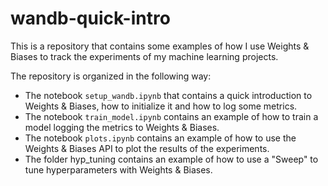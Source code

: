 # wandb-quick-intro

This is a repository that contains some examples of how I use Weights & Biases to track the experiments of my machine learning projects.

The repository is organized in the following way:
- The notebook `setup_wandb.ipynb` that contains a quick introduction to Weights & Biases, how to initialize it and how to log some metrics.
- The notebook `train_model.ipynb` contains an example of how to train a model logging the metrics to Weights & Biases.
- The notebook `plots.ipynb` contains an example of how to use the Weights & Biases API to plot the results of the experiments.
- The folder hyp_tuning contains an example of how to use a "Sweep" to tune hyperparameters with Weights & Biases.